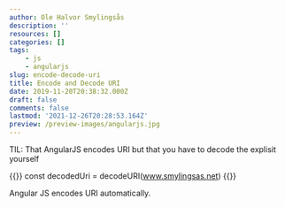 ```yaml
---
author: Ole Halvor Smylingsås
description: ''
resources: []
categories: []
tags:
    - js
    - angularjs
slug: encode-decode-uri
title: Encode and Decode URI
date: 2019-11-20T20:38:32.000Z
draft: false
comments: false
lastmod: '2021-12-26T20:28:53.164Z'
preview: /preview-images/angularjs.jpg
---
```


TIL: That AngularJS encodes URI but that you have to decode the explisit yourself
<!--more-->
{{<highlight js>}}
const decodedUri = decodeURI(www.smylingsas.net)
{{</highlight>}}

Angular JS encodes URI automatically. 

